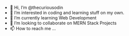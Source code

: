 - 👋 Hi, I’m @thecuriousodin
- 👀 I’m interested in coding and learning stuff on my own.
- 🌱 I’m currently learning Web Development 
- 💞️ I’m looking to collaborate on MERN Stack Projects
- 📫 How to reach me ...

<!---
thecuriousodin/thecuriousodin is a ✨ special ✨ repository because its `README.md` (this file) appears on your GitHub profile.
You can click the Preview link to take a look at your changes.
--->

